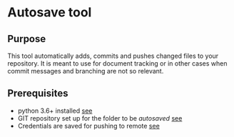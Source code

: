 # Autosave tool

## Purpose

This tool automatically adds, commits and pushes changed files to your repository. It is meant to use for document tracking or in other cases when commit messages and branching are not so relevant.

## Prerequisites

- python 3.6+ installed [see]()
- GIT repository set up for the folder to be *autosaved* [see](https://help.github.com/en/github/getting-started-with-github/create-a-repo)
- Credentials are saved for pushing to remote [see](http://web.mit.edu/git/www/git-credential-store.html)

